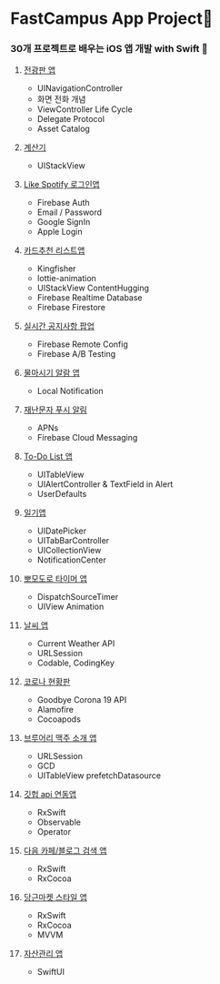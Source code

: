 # FastCampus App Project📱
### 30개 프로젝트로 배우는 iOS 앱 개발 with Swift 🍎 

1. [전광판 앱](https://github.com/ByoungilYoun/FastCampus-App-Project/tree/main/LEDBoard/LEDBoard)
    - UINavigationController 
    - 화면 전화 개념
    - ViewController Life Cycle
    - Delegate Protocol 
    - Asset Catalog
    
2. [계산기](https://github.com/ByoungilYoun/FastCampus-App-Project/tree/main/Calculator/Calculator)
    - UIStackView

3. [Like Spotify 로그인앱](https://github.com/ByoungilYoun/FastCampus-App-Project/tree/main/SpotifyLoginPage/SpotifyLoginPage)
    - Firebase Auth
    - Email / Password 
    - Google SignIn
    - Apple Login

4. [카드추천 리스트앱](https://github.com/ByoungilYoun/FastCampus-App-Project/tree/main/CreditCardList/CreditCardList)
    - Kingfisher
    - lottie-animation
    - UIStackView ContentHugging
    - Firebase Realtime Database
    - Firebase Firestore
    
5. [실시간 공지사항 팝업](https://github.com/ByoungilYoun/FastCampus-App-Project/tree/main/NoticePopup/NoticePopup)
    - Firebase Remote Config
    - Firebase A/B Testing
    
6. [물마시기 알람 앱](https://github.com/ByoungilYoun/FastCampus-App-Project/tree/main/DrinkAlarmApp/DrinkAlarmApp)
    - Local Notification

7. [재난문자 푸시 알림](https://github.com/ByoungilYoun/FastCampus-App-Project/tree/main/Warning/Warning)
    - APNs 
    - Firebase Cloud Messaging

8. [To-Do List 앱](https://github.com/ByoungilYoun/FastCampus-App-Project/tree/main/TodoList/TodoList)
    - UITableView
    - UIAlertController & TextField in Alert
    - UserDefaults

9. [일기앱](https://github.com/ByoungilYoun/FastCampus-App-Project/tree/main/Diary/Diary)
    - UIDatePicker
    - UITabBarController
    - UICollectionView
    - NotificationCenter

10. [뽀모도로 타이머 앱](https://github.com/ByoungilYoun/FastCampus-App-Project/tree/main/PomodoroTimerApp/PomodoroTimerApp)
    - DispatchSourceTimer
    - UIView Animation

11. [날씨 앱](https://github.com/ByoungilYoun/FastCampus-App-Project/tree/main/Weather/Weather)
    - Current Weather API 
    - URLSession 
    - Codable, CodingKey

12. [코로나 현황판](https://github.com/ByoungilYoun/FastCampus-App-Project/tree/main/COVID19/COVID19)
    - Goodbye Corona 19 API
    - Alamofire
    - Cocoapods

13. [브루어리 맥주 소개 앱](https://github.com/ByoungilYoun/FastCampus-App-Project/tree/main/Brewery/Brewery)
    - URLSession
    - GCD
    - UITableView prefetchDatasource

14. [깃헙 api 연동앱](https://github.com/ByoungilYoun/FastCampus-App-Project/tree/main/GithubRepository/GithubRepository)
    - RxSwift 
    - Observable
    - Operator
    
15. [다음 카페/블로그 검색 앱](https://github.com/ByoungilYoun/FastCampus-App-Project/tree/main/SearchDaumBlog/SearchDaumBlog)
    - RxSwift
    - RxCocoa

16. [당근마켓 스타일 앱](https://github.com/ByoungilYoun/FastCampus-App-Project/tree/main/DaangnMarketStyleApp/DaangnMarketStyleApp)
    - RxSwift 
    - RxCocoa
    - MVVM
    
17. [자산관리 앱](https://github.com/ByoungilYoun/FastCampus-App-Project/tree/main/MyAsset/MyAsset)
    - SwiftUI
